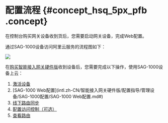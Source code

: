 # 配置流程 {#concept_hsq_5px_pfb .concept}

在控制台购买网关设备收到货后，您需要启动网关设备，完成Web配置。

通过SAG-1000设备访问阿里云服务的流程图如下：

![](http://static-aliyun-doc.oss-cn-hangzhou.aliyuncs.com/assets/img/40325/156674641521211_zh-CN.png)

在[购买智能接入网关硬件版](../../../../intl.zh-CN/购买指南/目录/购买智能接入网关硬件版.md#)收到设备后，您需要完成以下操作，使用SAG-1000设备上云：

1.  [激活设备](../../../../intl.zh-CN/智能接入网关硬件版/SAG-1000设备管理/激活设备.md#)
2.  [SAG-1000 Web配置](intl.zh-CN/智能接入网关硬件版/配置指导/管理设备/SAG-1000配置/SAG-1000 Web配置.md#)
3.  [线下路由同步](intl.zh-CN/智能接入网关硬件版/配置指导/配置网络/线下路由同步.md#)
4.  [配置访问控制（可选）](../../../../intl.zh-CN/智能接入网关硬件版/SAG-1000设备管理/配置访问控制（可选）.md#)
5.  [查看路由](../../../../intl.zh-CN/智能接入网关硬件版/SAG-1000设备管理/查看路由.md#)

